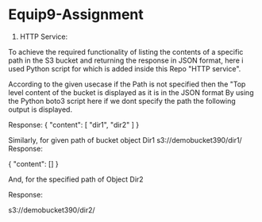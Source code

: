 # Equip9-Assignment

1) HTTP Service:

 To achieve the required functionality of listing the contents of a specific path in the S3 bucket and returning the response in JSON format,
 here i used Python script for which is added inside this Repo "HTTP service".

 According to the given usecase if the Path is not specified then the "Top level content of the bucket is displayed as it is in the JSON format
 By using the Python boto3 script here if we dont specify the path the following output is displayed.

 Response:
 {
    "content": [
        "dir1",
        "dir2"
    ]
}

Similarly, for given path of bucket object Dir1 s3://demobucket390/dir1/
Response:

{
    "content": []
}

And, for the specified path of Object Dir2 

Response:

s3://demobucket390/dir2/

